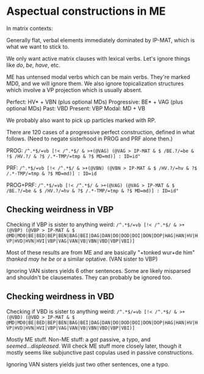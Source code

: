 # Aspectual constructions in ME

In matrix contexts:

Generally flat, verbal elements immediately dominated by IP-MAT, which is what we want to stick to.

We only want active matrix clauses with lexical verbs. Let's ignore things like *do*, *be*, *have*, etc.

ME has untensed modal verbs which can be main verbs. They're marked MD0, and we will ignore them. We also ignore topicalization structures which involve a VP projection which is usually absent.

Perfect: HV\* + VBN (plus optional MDs)
Progressive: BE\* + VAG (plus optional MDs)
Past: VBD
Present: VBP
Modal: MD + VB

We probably also want to pick up particles marked with RP.

There are 120 cases of a progressive perfect construction, defined in what follows. (Need to negate sisterhood in PROG and PRF alone then.)

PROG: `/^.*$/=vb [!< /^.*$/ & >+(@VAG) (@VAG > IP-MAT & $ /BE.?/=be & !$ /HV.?/ & ?$ /.*-TMP/=tmp & ?$ MD=md)] : ID=id"`

PRF: `/^.*$/=vb [!< /^.*$/ & >+(@VBN) (@VBN > IP-MAT & $ /HV.?/=hv & ?$ /.*-TMP/=tmp & ?$ MD=md)] : ID=id`

PROG+PRF: `/^.*$/=vb [!< /^.*$/ & >+(@VAG) (@VAG > IP-MAT & $ /BE.?/=be & $ /HV.?/=hv & ?$ /.*-TMP/=tmp & ?$ MD=md)] : ID=id"`


## Checking weirdness in VBP

Checking if VBP is sister to anything weird: `/^.*$/=vb [!< /^.*$/ & >+(@VBP) (@VBP > IP-MAT & $ @MD|MD0|BE|BED|BEP|BEN|BAG|BEI|DAG|DAN|DO|DOD|DOI|DON|DOP|HAG|HAN|HV|HVP|HVD|HVN|HVI|VBP|VAG|VAN|VB|VBN|VBD|VBP|VBI)]`

Most of these results are from ME and are basically "+tonked wur+de him" *thanked may he be* or a similar optative. (VAN sister to VBP)

Ignoring VAN sisters yields 6 other sentences. Some are likely misparsed and shouldn't be clausemates. They can probably be ignored too.

## Checking weirdness in VBD

Checking if VBD is sister to anything weird: `/^.*$/=vb [!< /^.*$/ & >+(@VBD) (@VBD > IP-MAT & $ @MD|MD0|BE|BED|BEP|BEN|BAG|BEI|DAG|DAN|DO|DOD|DOI|DON|DOP|HAG|HAN|HV|HVP|HVD|HVN|HVI|VBP|VAG|VAN|VB|VBN|VBD|VBP|VBI)]`

Mostly ME stuff. Non-ME stuff: a *got* passive, a typo, and *seemed...displeased*. Will check ME stuff more closely later, though it mostly seems like subjunctive past copulas used in passive constructions.

Ignoring VAN sisters yields just two other sentences, one a typo.
